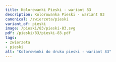 ```yaml
---
title: Kolorowanki Pieski - wariant 83
description: Kolorowanka Pieski - wariant 83
canonical: /zwierzeta/pieski
variant_of: pieski
image: /pieski/83/pieski-83.svg
pdf: /pieski/83/pieski-83.pdf
tags:
- zwierzeta
- pieski
alt: "Kolorowanki do druku pieski - wariant 83"
---
```

